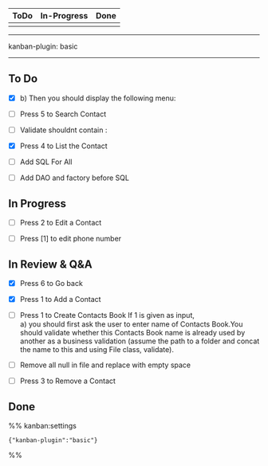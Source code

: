 |ToDo|In-Progress|Done|
|---|---|---|
||||

---

kanban-plugin: basic

---

## To Do

- [x] b) Then you should display the following menu:
- [ ] Press 5 to Search Contact
- [ ] Validate shouldnt contain :
- [x] Press 4 to List the Contact
- [ ] Add SQL For All
- [ ] Add DAO and factory before SQL


## In Progress

- [ ] Press 2 to Edit a Contact
- [ ] Press [1] to edit phone number


## In Review & Q&A

- [x] Press 6 to Go back
- [x] Press 1 to Add a Contact
- [ ] Press 1 to Create Contacts Book If 1 is given as input, <br> a) you should first ask the user to enter name of Contacts Book.You should validate whether this Contacts Book name is already used by another as a business validation (assume the path to a folder and concat the name to this and using File class, validate).
- [ ] Remove all null in file and replace with empty space
- [ ] Press 3 to Remove a Contact


## Done





%% kanban:settings
```
{"kanban-plugin":"basic"}
```
%%
